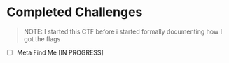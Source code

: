 # Completed Challenges

> NOTE: I started this CTF before i started formally documenting how I got the flags

- [ ] Meta Find Me [IN PROGRESS]

